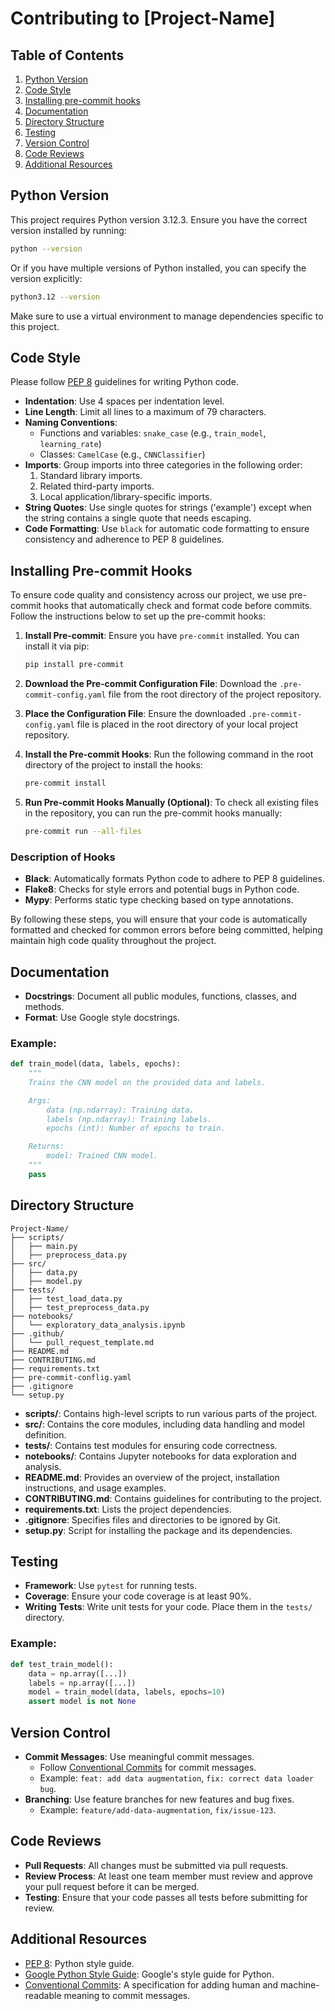 # Contributing to [Project-Name]

## Table of Contents

1. [Python Version](#python-version)
2. [Code Style](#code-style)
3. [Installing pre-commit hooks](#installing-pre-commit-hooks)
4. [Documentation](#documentation)
5. [Directory Structure](#directory-structure)
6. [Testing](#testing)
7. [Version Control](#version-control)
8. [Code Reviews](#code-reviews)
9. [Additional Resources](#additional-resources)

## Python Version

This project requires Python version 3.12.3. Ensure you have the correct version installed by running:

```sh
python --version
```

Or if you have multiple versions of Python installed, you can specify the version explicitly:

```sh
python3.12 --version
```

Make sure to use a virtual environment to manage dependencies specific to this project.

## Code Style

Please follow [PEP 8](https://www.python.org/dev/peps/pep-0008/) guidelines for writing Python code.

- **Indentation**: Use 4 spaces per indentation level.
- **Line Length**: Limit all lines to a maximum of 79 characters.
- **Naming Conventions**:
  - Functions and variables: `snake_case` (e.g., `train_model`, `learning_rate`)
  - Classes: `CamelCase` (e.g., `CNNClassifier`)
- **Imports**: Group imports into three categories in the following order:
  1. Standard library imports.
  2. Related third-party imports.
  3. Local application/library-specific imports.
- **String Quotes**: Use single quotes for strings ('example') except when the string contains a single quote that needs escaping.
- **Code Formatting**: Use `black` for automatic code formatting to ensure consistency and adherence to PEP 8 guidelines.

## Installing Pre-commit Hooks

To ensure code quality and consistency across our project, we use pre-commit hooks that automatically check and format code before commits. Follow the instructions below to set up the pre-commit hooks:

1. **Install Pre-commit**:
   Ensure you have `pre-commit` installed. You can install it via pip:
   ```bash
   pip install pre-commit
   ```

2. **Download the Pre-commit Configuration File**:
   Download the `.pre-commit-config.yaml` file from the root directory of the project repository.

3. **Place the Configuration File**:
   Ensure the downloaded `.pre-commit-config.yaml` file is placed in the root directory of your local project repository.

4. **Install the Pre-commit Hooks**:
   Run the following command in the root directory of the project to install the hooks:
   ```bash
   pre-commit install
   ```

5. **Run Pre-commit Hooks Manually (Optional)**:
   To check all existing files in the repository, you can run the pre-commit hooks manually:
   ```bash
   pre-commit run --all-files
   ```

### Description of Hooks

- **Black**: Automatically formats Python code to adhere to PEP 8 guidelines.
- **Flake8**: Checks for style errors and potential bugs in Python code.
- **Mypy**: Performs static type checking based on type annotations.

By following these steps, you will ensure that your code is automatically formatted and checked for common errors before being committed, helping maintain high code quality throughout the project.


## Documentation

- **Docstrings**: Document all public modules, functions, classes, and methods.
- **Format**: Use Google style docstrings.

### Example:

```python
def train_model(data, labels, epochs):
    """
    Trains the CNN model on the provided data and labels.

    Args:
        data (np.ndarray): Training data.
        labels (np.ndarray): Training labels.
        epochs (int): Number of epochs to train.

    Returns:
        model: Trained CNN model.
    """
    pass
```

## Directory Structure

```
Project-Name/
├── scripts/
│   ├── main.py
│   ├── preprocess_data.py
├── src/
│   ├── data.py
│   ├── model.py
├── tests/
│   ├── test_load_data.py
│   ├── test_preprocess_data.py
├── notebooks/
│   └── exploratory_data_analysis.ipynb
├── .github/
│   └── pull_request_template.md
├── README.md
├── CONTRIBUTING.md
├── requirements.txt
├── pre-commit-conflig.yaml
├── .gitignore
└── setup.py
```

- **scripts/**: Contains high-level scripts to run various parts of the project.
- **src/**: Contains the core modules, including data handling and model definition.
- **tests/**: Contains test modules for ensuring code correctness.
- **notebooks/**: Contains Jupyter notebooks for data exploration and analysis.
- **README.md**: Provides an overview of the project, installation instructions, and usage examples.
- **CONTRIBUTING.md**: Contains guidelines for contributing to the project.
- **requirements.txt**: Lists the project dependencies.
- **.gitignore**: Specifies files and directories to be ignored by Git.
- **setup.py**: Script for installing the package and its dependencies.

## Testing

- **Framework**: Use `pytest` for running tests.
- **Coverage**: Ensure your code coverage is at least 90%.
- **Writing Tests**: Write unit tests for your code. Place them in the `tests/` directory.

### Example:

```python
def test_train_model():
    data = np.array([...])
    labels = np.array([...])
    model = train_model(data, labels, epochs=10)
    assert model is not None
```

## Version Control

- **Commit Messages**: Use meaningful commit messages.
  - Follow [Conventional Commits](https://www.conventionalcommits.org/) for commit messages.
  - Example: `feat: add data augmentation`, `fix: correct data loader bug`.
- **Branching**: Use feature branches for new features and bug fixes.
  - Example: `feature/add-data-augmentation`, `fix/issue-123`.

## Code Reviews

- **Pull Requests**: All changes must be submitted via pull requests.
- **Review Process**: At least one team member must review and approve your pull request before it can be merged.
- **Testing**: Ensure that your code passes all tests before submitting for review.

## Additional Resources

- [PEP 8](https://www.python.org/dev/peps/pep-0008/): Python style guide.
- [Google Python Style Guide](http://google.github.io/styleguide/pyguide.html): Google's style guide for Python.
- [Conventional Commits](https://www.conventionalcommits.org/): A specification for adding human and machine-readable meaning to commit messages.
